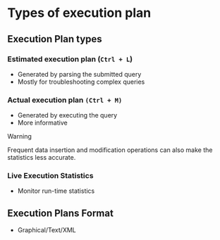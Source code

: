 # Types of execution plan

## Execution Plan types

### Estimated execution plan (`Ctrl + L`)

- Generated by parsing the submitted query
- Mostly for troubleshooting complex queries
### Actual execution plan `(Ctrl + M)`

- Generated by executing the query
- More informative

> [!warning]
> 
> Frequent data insertion and modification operations can also make the statistics less accurate.


### Live Execution Statistics

- Monitor run-time statistics

## Execution Plans Format

- Graphical/Text/XML